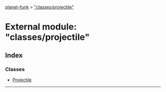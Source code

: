 [planet-funk](../README.md) > ["classes/projectile"](../modules/_classes_projectile_.md)

# External module: "classes/projectile"

## Index

### Classes

* [Projectile](../classes/_classes_projectile_.projectile.md)

---

